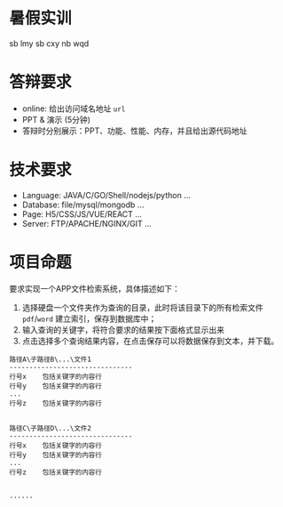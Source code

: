 # 暑假实训
sb lmy 
sb cxy
nb wqd

# 答辩要求

- online: 给出访问域名地址 `url` 
- PPT & 演示 (5分钟)
- 答辩时分别展示：PPT、功能、性能、内存，并且给出源代码地址


# 技术要求
- Language: JAVA/C/GO/Shell/nodejs/python ...
- Database: file/mysql/mongodb ...
- Page: H5/CSS/JS/VUE/REACT ...
- Server: FTP/APACHE/NGINX/GIT ...



# 项目命题

要求实现一个APP文件检索系统，具体描述如下：

1. 选择硬盘一个文件夹作为查询的目录，此时将该目录下的所有检索文件 `pdf`/`word` 建立索引，保存到数据库中；
2. 输入查询的关键字，将符合要求的结果按下面格式显示出来
3. 点击选择多个查询结果内容，在点击保存可以将数据保存到文本，并下载。

```
路径A\子路径B\...\文件1      
-------------------------------
行号x    包括关键字的内容行   
行号y    包括关键字的内容行
...
行号z    包括关键字的内容行


路径C\子路径D\...\文件2     
-------------------------------
行号x    包括关键字的内容行   
行号y    包括关键字的内容行
...
行号z    包括关键字的内容行


......
```





